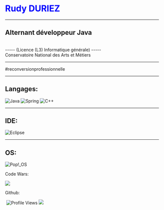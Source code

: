 

<h1 style="color:#0000ff;">Rudy DURIEZ</h1>
<hr>
<h2> Alternant développeur Java</h2> 
  <br>
----- (Licence (L3) Informatique générale) ----- 
<br>
  Conservatoire National des Arts et Métiers
  <hr>
#reconversionprofessionnelle
</p>
<hr>
<h2>Langages:</h2>
  
![Java](https://img.shields.io/badge/java-%23ED8B00.svg?style=for-the-badge&logo=java&logoColor=white) ![Spring](https://img.shields.io/badge/spring-%236DB33F.svg?style=for-the-badge&logo=spring&logoColor=white) ![C++](https://img.shields.io/badge/c++-%2300599C.svg?style=for-the-badge&logo=c%2B%2B&logoColor=white)
 
<hr>

<h2>IDE:</h2>

![Eclipse](https://img.shields.io/badge/Eclipse-FE7A16.svg?style=for-the-badge&logo=Eclipse&logoColor=white)

<hr>

<h2>OS:</h2>

![Pop!\_OS](https://img.shields.io/badge/Pop!_OS-48B9C7?style=for-the-badge&logo=Pop!_OS&logoColor=white)
 
<p>Code Wars:</p>

![](https://www.codewars.com/users/D-Rudy/badges/micro)

<p>Github:</p>

![]()        ![Profile Views](http://img.shields.io/badge/Profile%20Views-1185-blue) ![](https://visitor-badge.glitch.me/badge?page_id=D-Rudy.D-Rudy)
